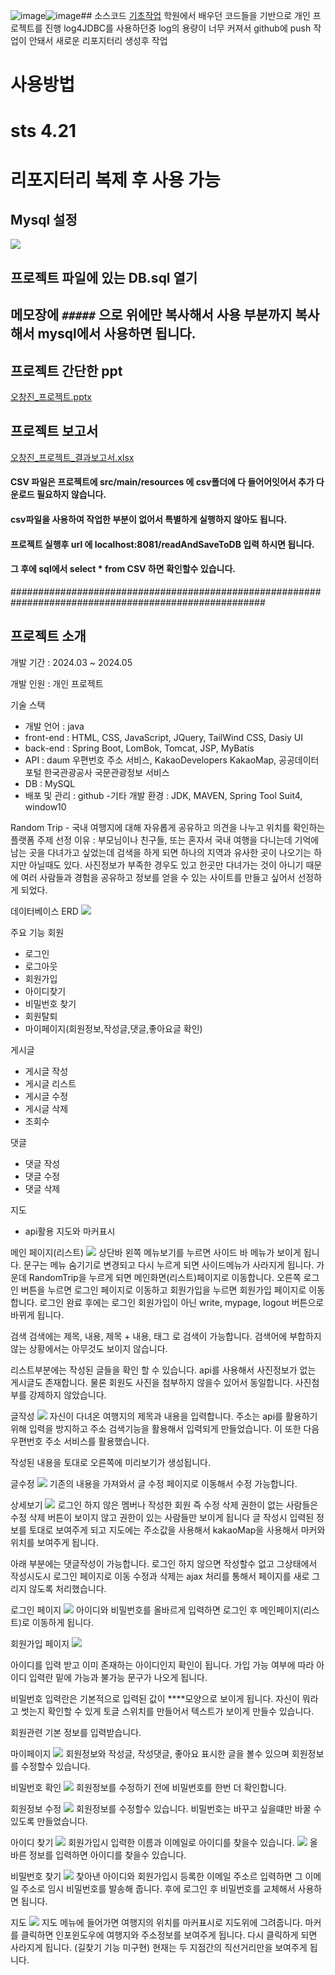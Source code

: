 ![image](https://github.com/dhckdwls/Project-OCJ-24-03-20/assets/148337305/e703093e-ea62-4088-97e4-83b476c7af8a)![image](https://github.com/dhckdwls/Project-OCJ-24-03-20/assets/148337305/98bb1e9c-3295-4786-a66d-227b0eaacb4a)## 소스코드
[기초작업](https://github.com/dhckdwls/2024_01_Spring_AM)
학원에서 배우던 코드들을 기반으로 개인 프로젝트를 진행
log4JDBC를 사용하던중 log의 용량이 너무 커져서 github에 push 작업이 안돼서 새로운 리포지터리 생성후 작업

# 사용방법

# sts 4.21

# 리포지터리 복제 후 사용 가능

## Mysql 설정

<img src="https://velog.velcdn.com/images/tama51/post/d5e473f3-a562-4f63-90eb-9729505a2b70/image.png">

## 프로젝트 파일에 있는 DB.sql 열기

## 메모장에 `#####` 으로 위에만 복사해서 사용 부분까지 복사해서 mysql에서 사용하면 됩니다.

## 프로젝트 간단한 ppt
[오창진_프로젝트.pptx](https://github.com/dhckdwls/Project-OCJ-24-03-20/files/15427356/_.pptx)
## 프로젝트 보고서
[오창진_프로젝트_결과보고서.xlsx](https://github.com/dhckdwls/Project-OCJ-24-03-20/files/15427358/_._.xlsx)

#### CSV 파일은 프로젝트에 src/main/resources 에 csv폴더에 다 들어어잇어서 추가 다운로드 필요하지 않습니다.
#### csv파일을 사용하여 작업한 부분이 없어서 특별하게 실행하지 않아도 됩니다.
#### 프로젝트 실행후 url 에 localhost:8081/readAndSaveToDB 입력 하시면 됩니다.
#### 그 후에 sql에서 select * from CSV 하면 확인할수 있습니다.

######################################################################################################


## 프로젝트 소개

개발 기간 : 2024.03 ~ 2024.05

개발 인원 : 개인 프로젝트

기술 스택
- 개발 언어 : java
- front-end : HTML, CSS, JavaScript, JQuery, TailWind CSS, Dasiy UI
- back-end : Spring Boot, LomBok, Tomcat, JSP, MyBatis
- API : daum 우편번호 주소 서비스, KakaoDevelopers KakaoMap, 공공데이터포털 한국관광공사 국문관광정보 서비스
- DB : MySQL
- 배포 및 관리 : github
-기타 개발 환경 : JDK, MAVEN, Spring Tool Suit4, window10

Random Trip - 국내 여행지에 대해 자유롭게 공유하고 의견을 나누고 위치를 확인하는 플랫폼
주제 선정 이유 : 부모님이나 친구들, 또는 혼자서 국내 여행을 다니는데 기억에 남는 곳을 다녀가고 싶었는데 검색을 하게 되면 하나의 지역과 유사한 곳이 나오기는 하지만 아닐때도 있다. 사진정보가 부족한 경우도 있고 한곳만 다녀가는 것이 아니기 때문에 여러 사람들과 경험을 공유하고 정보를 얻을 수 있는 사이트를 만들고 싶어서 선정하게 되었다.

데이터베이스 ERD
<img src="https://velog.velcdn.com/images/tama51/post/4b9637ab-1fc1-4fd5-8ff4-f4688539cd7c/image.png">

주요 기능
회원
- 로그인
- 로그아웃
- 회원가입
- 아이디찾기
- 비밀번호 찾기
- 회원탈퇴
- 마이페이지(회원정보,작성글,댓글,좋아요글 확인)

게시글
- 게시글 작성
- 게시글 리스트
- 게시글 수정
- 게시글 삭제
- 조회수

댓글
- 댓글 작성
- 댓글 수정
- 댓글 삭제

지도
- api활용 지도와 마커표시

메인 페이지(리스트)
<img src="https://velog.velcdn.com/images/tama51/post/9c12b87f-5d81-414f-a166-6ced1bade9ee/image.png">
상단바
왼쪽 메뉴보기를 누르면 사이드 바 메뉴가 보이게 됩니다. 문구는 메뉴 숨기기로 변경되고 다시 누르게 되면 사이드메뉴가 사라지게 됩니다.
가운데 RandomTrip을 누르게 되면 메인화면(리스트)페이지로 이동합니다.
오른쪽 로그인 버튼을 누르면 로그인 페이지로 이동하고 회원가입을 누르면 회원가입 페이지로 이동합니다.
로그인 완료 후에는 로그인 회원가입이 아닌 write, mypage, logout 버튼으로 바뀌게 됩니다.

검색
검색에는 제목, 내용, 제목 + 내용, 태그 로 검색이 가능합니다.
검색어에 부합하지 않는 상황에서는 아무것도 보이지 않습니다.

리스트부분에는 작성된 글들을 확인 할 수 있습니다. api를 사용해서 사진정보가 없는 게시글도 존재합니다. 물론 회원도 사진을 첨부하지 않을수 있어서 동일합니다.
사진첨부를 강제하지 않았습니다.

글작성
<img src="https://velog.velcdn.com/images/tama51/post/bcd2873f-c977-4ced-bce7-481dac43088d/image.png">
자신이 다녀온 여행지의 제목과 내용을 입력합니다.
주소는 api를 활용하기 위해 입력을 방지하고 주소 검색기능을 활용해서 입력되게 만들었습니다.
이 또한 다음 우편번호 주소 서비스를 활용했습니다.

작성된 내용을 토대로 오른쪽에 미리보기가 생성됩니다.

글수정
<img src="https://velog.velcdn.com/images/tama51/post/e66455f9-e4ab-4029-a5aa-28c241853960/image.png">
기존의 내용을 가져와서 글 수정 페이지로 이동해서 수정 가능합니다.

상세보기
<img src="https://velog.velcdn.com/images/tama51/post/8f9d92b2-46e9-4995-bc06-3f479b0b23d1/image.png">
로그인 하지 않은 멤버나 작성한 회원 즉 수정 삭제 권한이 없는 사람들은 수정 삭제 버튼이 보이지 않고 권한이 있는 사람들만 보이게 됩니다
글 작성시 입력된 정보를 토대로 보여주게 되고 지도에는 주소값을 사용해서 kakaoMap을 사용해서 마커와 위치를 보여주게 됩니다.

아래 부분에는 댓글작성이 가능합니다. 로그인 하지 않으면 작성할수 없고 그상태에서 작성시도시 로그인 페이지로 이동
수정과 삭제는 ajax 처리를 통해서 페이지를 새로 그리지 않도록 처리했습니다.

로그인 페이지
<img src="https://velog.velcdn.com/images/tama51/post/7e4b6377-60f2-4124-b0e2-ae1a63243811/image.png">
아이디와 비밀번호를 올바르게 입력하면 로그인 후 메인페이지(리스트)로 이동하게 됩니다.

회원가입 페이지
<img src="https://velog.velcdn.com/images/tama51/post/0b67dd40-2487-48e6-997a-6e8d6cf603c5/image.png">

아이디를 입력 받고 이미 존재하는 아이디인지 확인이 됩니다.
가입 가능 여부에 따라 아이디 입력란 밑에 가능과 불가능 문구가 나오게 됩니다.

비밀번호 입력란은 기본적으로 입력된 값이 ****모양으로 보이게 됩니다.
자신이 뭐라고 썻는지 확인할 수 있게 토글 스위치를 만들어서 텍스트가 보이게 만들수 있습니다.

회원관련 기본 정보를 입력받습니다.

마이페이지
<img src="https://velog.velcdn.com/images/tama51/post/1735797f-135a-4f7a-abaa-d3b0e9da652c/image.png">
회원정보와 작성글, 작성댓글, 좋아요 표시한 글을 볼수 있으며 회원정보를 수정할수 있습니다.

비밀번호 확인
<img src="https://velog.velcdn.com/images/tama51/post/037447fe-0d2e-43b9-b5a1-cb0032264676/image.png">
회원정보를 수정하기 전에 비밀번호를 한번 더 확인합니다.

회원정보 수정
<img src="https://velog.velcdn.com/images/tama51/post/2450fef6-17e9-4aaf-b3cb-0f77cefae664/image.png">
회원정보를 수정할수 있습니다.
비밀번호는 바꾸고 싶을떄만 바꿀 수 있도록 만들었습니다.

아이디 찾기
<img src="https://velog.velcdn.com/images/tama51/post/c4d6a0b4-2fa1-4396-9d94-b91f19ed673c/image.png">
회원가입시 입력한 이름과 이메일로 아이디를 찾을수 있습니다.
<img src="https://velog.velcdn.com/images/tama51/post/2de96824-b85b-4456-a1da-2a9d99f1bcb6/image.png">
올바른 정보를 입력하면 아이디를 찾을수 있습니다.

비밀번호 찾기
<img src="https://velog.velcdn.com/images/tama51/post/e9d6b504-5eb4-493e-9b6c-01f9f92ac6d4/image.png">
찾아낸 아이디와 회원가입시 등록한 이메일 주소르 입력하면 그 이메일 주소로 임시 비밀번호를 발송해 줍니다. 후에 로그인 후 비밀번호를 교체해서 사용하면 됩니다.

지도
<img src="https://velog.velcdn.com/images/tama51/post/8515d66a-2fe8-4f3b-af5c-5af4d289baf6/image.png">
지도 메뉴에 들어가면 여행지의 위치를 마커표시로 지도위에 그려줍니다.
마커를 클릭하면 인포윈도우에 여행지와 주소정보를 보여주게 됩니다. 다시 클릭하게 되면 사라지게 됩니다.
(길찾기 기능 미구현)
현재는 두 지점간의 직선거리만을 보여주게 됩니다.





